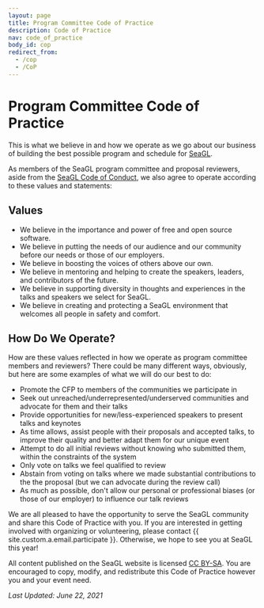 ```yaml
---
layout: page
title: Program Committee Code of Practice
description: Code of Practice
nav: code_of_practice
body_id: cop
redirect_from:
  - /cop
  - /CoP
---
```


# Program Committee Code of Practice

This is what we believe in and how we operate as we go about our business of building the best possible program and schedule for [SeaGL].

As members of the SeaGL program committee and proposal reviewers, aside from the [SeaGL Code of Conduct], we also agree to operate according to these values and statements:

## Values

  - We believe in the importance and power of free and open source software.
  - We believe in putting the needs of our audience and our community before our needs or those of our employers.
  - We believe in boosting the voices of others above our own.
  - We believe in mentoring and helping to create the speakers, leaders, and contributors of the future.
  - We believe in supporting diversity in thoughts and experiences in the talks and speakers we select for SeaGL.
  - We believe in creating and protecting a SeaGL environment that welcomes all people in safety and comfort.

## How Do We Operate?

How are these values reflected in how we operate as program committee members and reviewers?
There could be many different ways, obviously, but here are some examples of what we will do our best to do:

  - Promote the CFP to members of the communities we participate in
  - Seek out unreached/underrepresented/underserved communities and advocate for them and their talks
  - Provide opportunities for new/less-experienced speakers to present talks and keynotes
  - As time allows, assist people with their proposals and accepted talks, to improve their quality and better adapt them for our unique event
  - Attempt to do all initial reviews without knowing who submitted them, within the constraints of the system
  - Only vote on talks we feel qualified to review
  - Abstain from voting on talks where we made substantial contributions to the the proposal (but we can advocate during the review call)
  - As much as possible, don't allow our personal or professional biases (or those of our employer) to influence our talk reviews

We are all pleased to have the opportunity to serve the SeaGL community and share this Code of Practice with you.
If you are interested in getting involved with organizing or volunteering, please contact {{ site.custom.a.email.participate }}.
Otherwise, we hope to see you at SeaGL this year!

All content published on the SeaGL website is licensed [CC BY-SA].
You are encouraged to copy, modify, and redistribute this Code of Practice however you and your event need.

*Last Updated: June 22, 2021*


[CC BY-SA]: https://creativecommons.org/licenses/by-sa/4.0/
[SeaGL]: /
[SeaGL Code of Conduct]: /code_of_conduct
